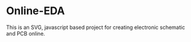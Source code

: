 # Online-EDA
This is an SVG, javascript based project for creating electronic schematic and PCB online. 
